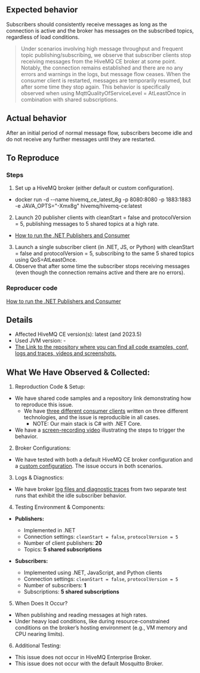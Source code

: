 ## Expected behavior

Subscribers should consistently receive messages as long as the connection is active and the broker has messages on the subscribed topics, regardless of load conditions.

> Under scenarios involving high message throughput and frequent topic publishing/subscribing, we observe that subscriber clients stop receiving messages from the HiveMQ CE broker at some point. Notably, the connection remains established and there are no any errors and warnings in the logs, but message flow ceases. When the consumer client is restarted, messages are temporarily resumed, but after some time they stop again. This behavior is specifically observed when using MqttQualityOfServiceLevel = AtLeastOnce in combination with shared subscriptions.

## Actual behavior

After an initial period of normal message flow, subscribers become idle and do not receive any further messages until they are restarted.

## To Reproduce

### Steps

1. Set up a HiveMQ broker (either default or custom configuration).
- docker run -d --name hivemq_ce_latest_8g -p 8080:8080 -p 1883:1883 -e JAVA_OPTS="-Xmx8g" hivemq/hivemq-ce:latest
2. Launch 20 publisher clients with cleanStart = false and protocolVersion = 5, publishing messages to 5 shared topics at a high rate.
- [How to run the .NET Publishers and Consumer](https://github.com/VladimirMakarevich/hivemq-ce-idle-issue/tree/main/src/dotnet#readme)
3. Launch a single subscriber client (in .NET, JS, or Python) with cleanStart = false and protocolVersion = 5, subscribing to the same 5 shared topics using QoS=AtLeastOnce.
4. Observe that after some time the subscriber stops receiving messages (even though the connection remains active and there are no errors).

### Reproducer code

[How to run the .NET Publishers and Consumer](https://github.com/VladimirMakarevich/hivemq-ce-idle-issue/tree/main/src/dotnet#readme)

## Details

- Affected HiveMQ CE version(s): latest (and 2023.5)
- Used JVM version: -
- [The Link to the repository where you can find all code examples, conf, logs and traces, videos and screenshots.](https://github.com/VladimirMakarevich/hivemq-ce-idle-issue)

## What We Have Observed & Collected:

1. Reproduction Code & Setup:

- We have shared code samples and a repository link demonstrating how to reproduce this issue.
	- We have [three different consumer clients](https://github.com/VladimirMakarevich/hivemq-ce-idle-issue/tree/main/src) written on three different technologies, and the issue is reproducible in all cases.
		- NOTE: Our main stack is C# with .NET Core.
- We have a [screen-recording video](https://github.com/VladimirMakarevich/hivemq-ce-idle-issue/blob/main/hivemq_idle.mp4) illustrating the steps to trigger the behavior.

2. Broker Configurations:

- We have tested with both a default HiveMQ CE broker configuration and a [custom configuration](https://github.com/VladimirMakarevich/hivemq-ce-idle-issue/tree/main/custom%20broker%20conf). The issue occurs in both scenarios.

3. Logs & Diagnostics:

- We have broker [log files and diagnostic traces](https://github.com/VladimirMakarevich/hivemq-ce-idle-issue/tree/main/diagnostics%20and%20logs) from two separate test runs that exhibit the idle subscriber behavior.

4. Testing Environment & Components:

- **Publishers:**
	- Implemented in .NET
	- Connection settings: `cleanStart = false`, `protocolVersion = 5`
	- Number of client publishers: **20**
	- Topics: **5 shared subscriptions**

- **Subscribers:**
	- Implemented using .NET, JavaScript, and Python clients
	- Connection settings: `cleanStart = false`, `protocolVersion = 5`
	- Number of subscribers: **1**
	- Subscriptions: **5 shared subscriptions**

5. When Does It Occur?

- When publishing and reading messages at high rates.
- Under heavy load conditions, like during resource-constrained conditions on the broker’s hosting environment (e.g., VM memory and CPU nearing limits).

6. Additional Testing:

- This issue does not occur in HiveMQ Enterprise Broker.
- This issue does not occur with the default Mosquitto Broker.
